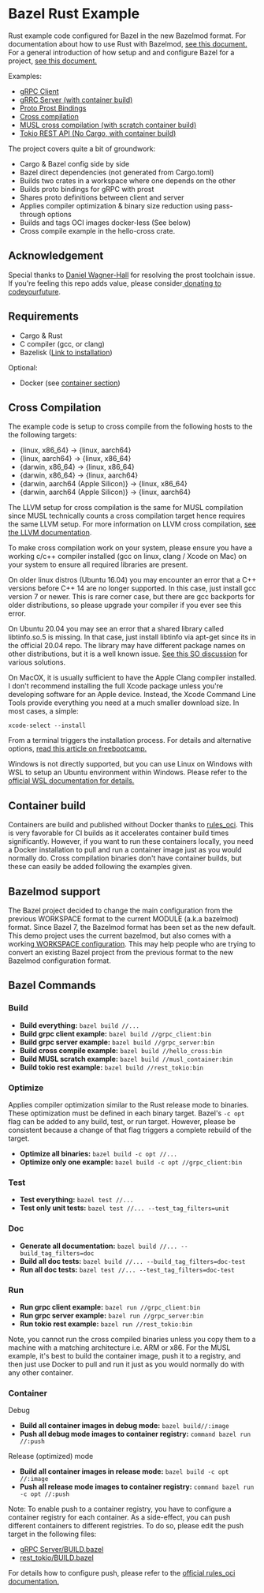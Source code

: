 # Bazel Rust Example

Rust example code configured for Bazel in the new Bazelmod format.
For documentation about how to use Rust with Bazelmod, [see this document.](bzlmod.md)
For a general introduction of how setup and and configure Bazel for a project, [see this document.](bzl_intro.md)

Examples:

* [gRPC Client](grpc_client)
* [gRRC Server (with container build)](grpc_server)
* [Proto Prost Bindings](proto_bindings)
* [Cross compilation](hello_cross)
* [MUSL cross compilation (with scratch container build)](musl_container)
* [Tokio REST API (No Cargo, with container build)](rest_tokio)

The project covers quite a bit of groundwork:

* Cargo & Bazel config side by side
* Bazel direct dependencies (not generated from Cargo.toml)
* Builds two crates in a workspace where one depends on the other
* Builds proto bindings for gRPC with prost
* Shares proto definitions between client and server
* Applies compiler optimization & binary size reduction using pass-through options
* Builds and tags OCI images docker-less (See below)
* Cross compile example in the hello-cross crate.

## Acknowledgement

Special thanks to [Daniel Wagner-Hall](https://github.com/illicitonion) for resolving the prost toolchain issue.
If you're feeling this repo adds value, please
consider[ donating to codeyourfuture]( https://codeyourfuture.io/donate/).

## Requirements

* Cargo & Rust
* C compiler (gcc, or clang)
* Bazelisk ([Link to installation](https://bazel.build/install/bazelisk))

Optional:

* Docker (see [container section](#container-build))

## Cross Compilation

The example code is setup to cross compile from the following hosts to the the following targets:

* {linux, x86_64} -> {linux, aarch64}
* {linux, aarch64} -> {linux, x86_64}
* {darwin, x86_64} -> {linux, x86_64}
* {darwin, x86_64} -> {linux, aarch64}
* {darwin, aarch64 (Apple Silicon)} -> {linux, x86_64}
* {darwin, aarch64 (Apple Silicon)} -> {linux, aarch64}

The LLVM setup for cross compilation is the same for MUSL compilation since MUSL technically counts a cross compilation
target hence requires the same LLVM setup. For more information on LLVM cross
compilation, [see the LLVM documentation](https://github.com/bazel-contrib/toolchains_llvm/tree/master?tab=readme-ov-file#sysroots).

To make cross compilation work on your system, please ensure you have a working c/c++ compiler installed (gcc on linux,
clang / Xcode on Mac) on your system to ensure all required libraries are present.

On older linux distros (Ubuntu 16.04) you may encounter an error that a C++ versions before C++ 14 are no longer
supported. In this case, just install gcc version 7 or newer. This is rare corner case, but there are gcc backports for
older distributions, so please upgrade your compiler if you ever see this error.

On Ubuntu 20.04 you may see an error that a shared library called libtinfo.so.5 is missing. In that case, just install
libtinfo via apt-get since its in the official 20.04 repo. The library may have different package names on other
distributions, but it is a well known
issue. [See this SO discussion](https://stackoverflow.com/questions/48674104/clang-error-while-loading-shared-libraries-libtinfo-so-5-cannot-open-shared-o)
for various solutions.

On MacOX, it is usually sufficient to have the Apple Clang compiler installed.
I don't recommend installing the full Xcode package unless you're developing software for an Apple device. Instead, the
Xcode Command Line Tools provide everything you need at a much smaller download size. In most cases, a simple:

`xcode-select --install`

From a terminal triggers the installation process. For details and alternative
options, [read this article on freebootcamp.](https://www.freecodecamp.org/news/install-xcode-command-line-tools/)

Windows is not directly supported, but you can use Linux on Windows with WSL to setup an Ubuntu environment within
Windows. Please refer to
the [official WSL documentation for details.](https://learn.microsoft.com/en-us/windows/wsl/install)

## Container build

Containers are build and published without Docker thanks
to [rules_oci](https://github.com/bazel-contrib/rules_oci/tree/main). This is very favorable for CI builds as it
accelerates container build times significantly. However, if you want to run these containers locally, you need a Docker
installation to pull and run a container image just as you would normally do. Cross compilation binaries don't have
container builds, but these can easily be added following the examples given.

## Bazelmod support

The Bazel project decided to change the main configuration from the previous WORKSPACE format to the
current MODULE (a.k.a bazelmod) format. Since Bazel 7, the Bazelmod format has been set as the new default. This demo
project uses the current bazelmod, but also comes with a working[ WORKSPACE configuration](config/workspace/WORKSPACE).
This may help people who are
trying to convert an existing Bazel project from the previous format to the new Bazelmod configuration format.

## Bazel Commands

### Build

* **Build everything:** `bazel build //...`
* **Build grpc client example:** `bazel build //grpc_client:bin`
* **Build grpc server example:** `bazel build //grpc_server:bin`
* **Build cross compile example:** `bazel build //hello_cross:bin`
* **Build MUSL scratch example:** `bazel build //musl_container:bin`
* **Build tokio rest example:** `bazel build //rest_tokio:bin`

### Optimize

Applies compiler optimization similar to the Rust release mode to binaries. These optimization must be defined in each
binary target. Bazel's `-c opt` flag can be added to any build, test, or run target. However, please be consistent
because a change of that flag triggers a complete rebuild of the target.

* **Optimize all binaries:** `bazel build -c opt //...`
* **Optimize only one example:** `bazel build -c opt //grpc_client:bin`

### Test

* **Test everything:** `bazel test //...`
* **Test only unit tests:** `bazel test //... --test_tag_filters=unit`

### Doc

* **Generate all documentation:** `bazel build //... --build_tag_filters=doc`
* **Build all doc tests:** `bazel build //... --build_tag_filters=doc-test`
* **Run all doc tests:** `bazel test //... --test_tag_filters=doc-test`

### Run

* **Run grpc client example:** `bazel run //grpc_client:bin`
* **Run grpc server example:** `bazel run //grpc_server:bin`
* **Run tokio rest example:**  `bazel run //rest_tokio:bin`

Note, you cannot run the cross compiled binaries unless you copy them to a machine with a matching
architecture i.e. ARM or x86. For the MUSL example, it's best to build the container image, push it to a registry,
and then just use Docker to pull and run it just as you would normally do with any other container.

### Container

Debug

* **Build all container images in debug mode:** `bazel build//:image`
* **Push all debug mode images to container registry:** `command bazel run //:push`

Release (optimized) mode

* **Build all container images in release mode:** `bazel build -c opt //:image`
* **Push all release mode images to container registry:** `command bazel run -c opt //:push`

Note: To enable push to a container registry, you have to configure a container registry for each container. As a
side-effect, you can push different containers to different registries. To do so, please edit the push target in the
following files:

* [gRPC Server/BUILD.bazel](grpc_server/BUILD.bazel)
* [rest_tokio/BUILD.bazel](rest_tokio/BUILD.bazel)

For details how to configure push, please refer to
the [official rules_oci documentation.](https://github.com/bazel-contrib/rules_oci/blob/main/docs/push.md)
